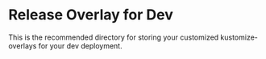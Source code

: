 # Release Overlay for Dev

This is the recommended directory for storing your customized kustomize-overlays for your dev deployment.
